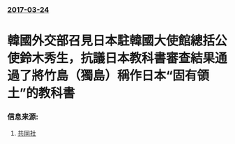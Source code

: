 ### [2017-03-24](/news/2017/03/24/index.md)

##### 
# 韓國外交部召見日本駐韓國大使館總括公使鈴木秀生，抗議日本教科書審查結果通過了將竹島（獨島）稱作日本“固有領土”的教科書 




### 信息来源:

1. [共同社](https://tchina.kyodonews.jp/news/2017/03/136052.html)

